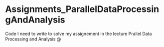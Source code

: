 Assignments_ParallelDataProcessingAndAnalysis
=============================================

Code I need to write to solve my assignement in the lecture Prallel Data Processing and Analysis @
